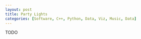 ```yaml
---
layout: post
title: Party Lights
categories: [Software, C++, Python, Data, Viz, Music, Data]
---
```


TODO